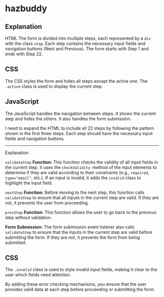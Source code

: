# hazbuddy

## Explanation
HTML
The form is divided into multiple steps, each represented by a `div` with the class `step`. Each step contains the necessary input fields and navigation buttons (Next and Previous). The form starts with Step 1 and ends with Step 22.
    
## CSS
The CSS styles the form and hides all steps except the active one. The `.active` class is used to display the current step.
   
## JavaScript
The JavaScript handles the navigation between steps. It shows the current step and hides the others. It also handles the form submission.

I need to expand the HTML to include all 22 steps by following the pattern shown in the first three steps. Each step should have the necessary input fields and navigation buttons.

---
Explanation

`validateStep` **Function:** This function checks the validity of all input fields in the current step. It uses the `checkValidity `method of the input elements to determine if they are valid according to their constraints (e.g., `required`, `type="email"`, etc.). If an input is invalid, it adds the `invalid` 
class to highlight the input field.

`nextStep` **Function:** Before moving to the next step, this function calls `validateStep` to ensure that all inputs in the current step are valid. If they are not, it prevents the user from proceeding.

`prevStep` **Function:** This function allows the user to go back to the previous step without validation.

**Form Submission:** The form submission event listener also calls `validateStep`
to ensure that the inputs in the current step are valid before submitting the form. If they are not, it prevents the form from being submitted.

## CSS
The `.invalid` class is used to style invalid input fields, making it clear to the user which fields need attention.

By adding these error checking mechanisms, you ensure that the user provides valid data at each step before proceeding or submitting the form.

